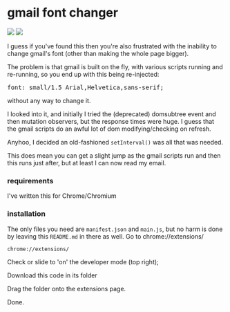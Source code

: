 # gmail font changer

![](https://img.shields.io/badge/licence-free-green.svg) ![](https://img.shields.io/badge/frameworks-none-green.svg)

I guess if you've found this then you're also frustrated with the inability to change gmail's font (other than making the whole page bigger).

The problem is that gmail is built on the fly, with various scripts running and re-running, so you end up with this being re-injected:

<pre>font: small/1.5 Arial,Helvetica,sans-serif;</pre>

without any way to change it.

I looked into it, and initially I tried the (deprecated) domsubtree event and then mutation observers, but the response times were huge. I guess that the gmail scripts do an awful lot of dom modifying/checking on refresh.

Anyhoo, I decided an old-fashioned `setInterval()` was all that was needed.

This does mean you can get a slight jump as the gmail scripts run and then this runs just after, but at least I can now read my email.

### requirements

I've written this for Chrome/Chromium

### installation

The only files you need are `manifest.json` and `main.js`, but no harm is done by leaving this `README.md` in there as well.
Go to chrome://extensions/

`chrome://extensions/`

Check or slide to 'on' the developer mode (top right);

Download this code in its folder

Drag the folder onto the extensions page.

Done.